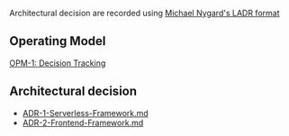 Architectural decision are recorded using [Michael Nygard's LADR format](http://thinkrelevance.com/blog/2011/11/15/documenting-architecture-decisions)


## Operating Model
[OPM-1: Decision Tracking](./OPM-1-Decision-Tracking.md)

## Architectural decision
- [ADR-1-Serverless-Framework.md](./ADR-1-Serverless-Framework.md)
- [ADR-2-Frontend-Framework.md](./ADR-2-Frontend-Framework.md)
